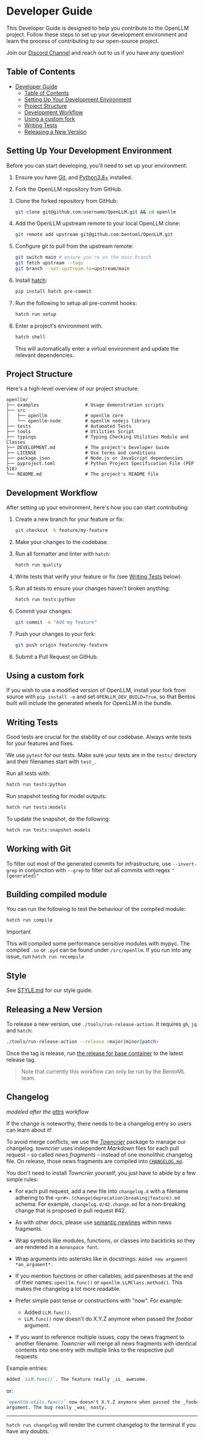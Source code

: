 # Developer Guide

This Developer Guide is designed to help you contribute to the OpenLLM project.
Follow these steps to set up your development environment and learn the process
of contributing to our open-source project.

Join our [Discord Channel](https://l.bentoml.com/join-openllm-discord) and reach
out to us if you have any question!

## Table of Contents

- [Developer Guide](#developer-guide)
  - [Table of Contents](#table-of-contents)
  - [Setting Up Your Development Environment](#setting-up-your-development-environment)
  - [Project Structure](#project-structure)
  - [Development Workflow](#development-workflow)
  - [Using a custom fork](#using-a-custom-fork)
  - [Writing Tests](#writing-tests)
  - [Releasing a New Version](#releasing-a-new-version)

## Setting Up Your Development Environment

Before you can start developing, you'll need to set up your environment:

1. Ensure you have [Git](https://git-scm.com/), and
   [Python3.8+](https://www.python.org/downloads/) installed.
2. Fork the OpenLLM repository from GitHub.
3. Clone the forked repository from GitHub:

   ```bash
   git clone git@github.com:username/OpenLLM.git && cd openllm
   ```

4. Add the OpenLLM upstream remote to your local OpenLLM clone:

   ```bash
   git remote add upstream git@github.com:bentoml/OpenLLM.git
   ```

5. Configure git to pull from the upstream remote:

   ```bash
   git switch main # ensure you're on the main branch
   git fetch upstream --tags
   git branch --set-upstream-to=upstream/main
   ```

6. Install [hatch](https://github.com/pypa/hatch):

   ```bash
   pip install hatch pre-commit
   ```

7. Run the following to setup all pre-commit hooks:

   ```bash
   hatch run setup
   ```

8. Enter a project's environment with.
   ```bash
   hatch shell
   ```

   This will automatically enter a virtual environment and update the relevant
   dependencies.

## Project Structure

Here's a high-level overview of our project structure:

```
openllm/
├── examples                 # Usage demonstration scripts
├── src
│   ├── openllm              # openllm core
│   └── openllm-node         # openllm nodejs library
├── tests                    # Automated Tests
├── tools                    # Utilities Script
├── typings                  # Typing Checking Utilities Module and Classes
├── DEVELOPMENT.md           # The project's Developer Guide
├── LICENSE                  # Use terms and conditions
├── package.json             # Node.js or JavaScript dependencies
├── pyproject.toml           # Python Project Specification File (PEP 518)
└── README.md                # The project's README file
```

## Development Workflow

After setting up your environment, here's how you can start contributing:

1. Create a new branch for your feature or fix:

   ```bash
   git checkout -b feature/my-feature
   ```

2. Make your changes to the codebase.
3. Run all formatter and linter with `hatch`:

   ```bash
   hatch run quality
   ```
4. Write tests that verify your feature or fix (see
   [Writing Tests](#writing-tests) below).
5. Run all tests to ensure your changes haven't broken anything:

   ```bash
   hatch run tests:python
   ```
6. Commit your changes:

   ```bash
   git commit -m "Add my feature"
   ```
7. Push your changes to your fork:

   ```bash
   git push origin feature/my-feature
   ```
8. Submit a Pull Request on GitHub.

## Using a custom fork

If you wish to use a modified version of OpenLLM, install your fork from source
with `pip install -e` and set `OPENLLM_DEV_BUILD=True`, so that Bentos built
will include the generated wheels for OpenLLM in the bundle.

## Writing Tests

Good tests are crucial for the stability of our codebase. Always write tests for
your features and fixes.

We use `pytest` for our tests. Make sure your tests are in the `tests/`
directory and their filenames start with `test_`.

Run all tests with:

```bash
hatch run tests:python
```

Run snapshot testing for model outputs:

```bash
hatch run tests:models
```

To update the snapshot, do the following:

```bash
hatch run tests:snapshot-models
```

## Working with Git

To filter out most of the generated commits for infrastructure, use
`--invert-grep` in conjunction with `--grep` to filter out all commits with
regex `"[generated]"`

## Building compiled module

You can run the following to test the behaviour of the compiled module:

```bash
hatch run compile
```

> [!IMPORTANT]
> This will compiled some performance sensitive modules with mypyc. The compiled `.so` or `.pyd` can be found
> under `/src/openllm`. If you run into any issue, run `hatch run recompile`

## Style

See [STYLE.md](STYLE.md) for our style guide.

## Releasing a New Version

To release a new version, use `./tools/run-release-action`. It requires `gh`,
`jq` and `hatch`:

```bash
./tools/run-release-action --release <major|minor|patch>
```

Once the tag is release, run [the release for base container](https://github.com/bentoml/OpenLLM/actions/workflows/build.yml)
to the latest release tag.

> Note that currently this workflow can only be run by the BentoML team.

## Changelog

_modeled after the [attrs](https://github.com/python-attrs/attrs) workflow_

If the change is noteworthy, there needs to be a changelog entry so users can
learn about it!

To avoid merge conflicts, we use the
[_Towncrier_](https://pypi.org/project/towncrier) package to manage our
changelog. _towncrier_ uses independent _Markdown_ files for each pull request –
so called _news fragments_ – instead of one monolithic changelog file. On
release, those news fragments are compiled into
[`CHANGELOG.md`](https://github.com/bentoml/openllm/blob/main/CHANGELOG.md).

You don't need to install _Towncrier_ yourself, you just have to abide by a few
simple rules:

- For each pull request, add a new file into `changelog.d` with a filename
  adhering to the `<pr#>.(change|deprecation|breaking|feature).md` schema: For
  example, `changelog.d/42.change.md` for a non-breaking change that is proposed
  in pull request #42.
- As with other docs, please use [semantic newlines] within news fragments.
- Wrap symbols like modules, functions, or classes into backticks so they are
  rendered in a `monospace font`.
- Wrap arguments into asterisks like in docstrings:
  `Added new argument *an_argument*.`
- If you mention functions or other callables, add parentheses at the end of
  their names: `openllm.func()` or `openllm.LLMClass.method()`. This makes the
  changelog a lot more readable.
- Prefer simple past tense or constructions with "now". For example:

  - Added `LLM.func()`.
  - `LLM.func()` now doesn't do X.Y.Z anymore when passed the _foobar_ argument.
- If you want to reference multiple issues, copy the news fragment to another
  filename. _Towncrier_ will merge all news fragments with identical contents
  into one entry with multiple links to the respective pull requests.

Example entries:

```md
Added `LLM.func()`. The feature really _is_ awesome.
```

or:

```md
`openllm.utils.func()` now doesn't X.Y.Z anymore when passed the _foobar_
argument. The bug really _was_ nasty.
```

---

`hatch run changelog` will render the current changelog to the terminal if you
have any doubts.

[semantic newlines]: https://rhodesmill.org/brandon/2012/one-sentence-per-line/
